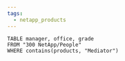 ```yaml
---
tags:
  - netapp_products
---
```




```dataview
TABLE manager, office, grade
FROM "300 NetApp/People"
WHERE contains(products, "Mediator")
```
